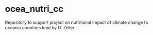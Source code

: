 # ocea_nutri_cc
 Repository to support project on nutritional impact of climate change to oceania countries lead by D. Zeller
